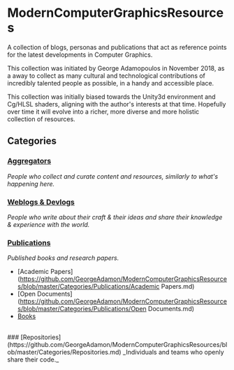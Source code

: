# ModernComputerGraphicsResources
A collection of blogs, personas and publications that act as reference points for the latest developments in Computer Graphics.

This collection was initiated by George Adamopoulos in November 2018, as a away to collect as many cultural and technological contributions of incredibly talented people as possible, in a handy and accessible place.

This collection was initially biased towards the Unity3d environment and Cg/HLSL shaders, aligning with the author's interests at that time. Hopefully over time it will evolve into a richer, more diverse and more holistic collection of resources.

## Categories

### [Aggregators](https://github.com/GeorgeAdamon/ModernComputerGraphicsResources/blob/master/Categories/Aggregators.md)
_People who collect and curate content and resources, similarly to what's happening here._
</br>
### [Weblogs & Devlogs](https://github.com/GeorgeAdamon/ModernComputerGraphicsResources/blob/master/Categories/Blogs.md)
_People who write about their craft & their ideas and share their knowledge & experience with the world._
</br>
### [Publications](https://github.com/GeorgeAdamon/ModernComputerGraphicsResources/blob/master/Categories/Publications)
_Published books and research papers._
* [Academic Papers](https://github.com/GeorgeAdamon/ModernComputerGraphicsResources/blob/master/Categories/Publications/Academic Papers.md)
* [Open Documents](https://github.com/GeorgeAdamon/ModernComputerGraphicsResources/blob/master/Categories/Publications/Open Documents.md)
* [Books](https://github.com/GeorgeAdamon/ModernComputerGraphicsResources/blob/master/Categories/Publications/Books.md)
</br>
### [Repositories](https://github.com/GeorgeAdamon/ModernComputerGraphicsResources/blob/master/Categories/Repositories.md)
_Individuals and teams who openly share their code._
</br>
